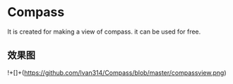 # Compass

It is created for making a view of compass. it can be used for free.

## 效果图
!+[]+(https://github.com/lvan314/Compass/blob/master/compassview.png)
